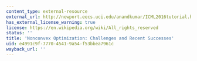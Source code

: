 ```yaml
---
content_type: external-resource
external_url: http://newport.eecs.uci.edu/anandkumar/ICML2016tutorial.html
has_external_license_warning: true
license: https://en.wikipedia.org/wiki/All_rights_reserved
status: ''
title: 'Nonconvex Optimization: Challenges and Recent Successes'
uid: e4991c9f-7770-4541-9a54-f53bbea7961c
wayback_url: ''
---
```

